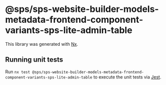 # @sps/sps-website-builder-models-metadata-frontend-component-variants-sps-lite-admin-table

This library was generated with [Nx](https://nx.dev).

## Running unit tests

Run `nx test @sps/sps-website-builder-models-metadata-frontend-component-variants-sps-lite-admin-table` to execute the unit tests via [Jest](https://jestjs.io).
